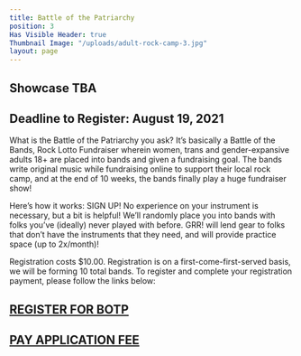 ```yaml
---
title: Battle of the Patriarchy
position: 3
Has Visible Header: true
Thumbnail Image: "/uploads/adult-rock-camp-3.jpg"
layout: page
---
```


## Showcase TBA


## Deadline to Register: August 19, 2021

What is the Battle of the Patriarchy you ask? It’s basically a Battle of the Bands, Rock Lotto Fundraiser wherein women, trans and gender-expansive adults 18+ are placed into bands and given a fundraising goal. The bands write original music while fundraising online to support their local rock camp, and at the end of 10 weeks, the bands finally play a huge fundraiser show!

Here’s how it works: SIGN UP! No experience on your instrument is necessary, but a bit is helpful! We’ll randomly place you into bands with folks you’ve (ideally) never played with before. GRR! will lend gear to folks that don’t have the instruments that they need, and will provide practice space (up to 2x/month)!

Registration costs $10.00. Registration is on a first-come-first-served basis, we will be forming 10 total bands. To register and complete your registration payment, please follow the links below:

## [REGISTER FOR BOTP](https://docs.google.com/forms/d/e/1FAIpQLSc6kSrQVgv9JW5OI9Hxe97ZaTeMxzLIbqUEnm0Xm0WYqFlVlw/viewform?usp=sf_link)
## [PAY APPLICATION FEE](https://www.paypal.com/cgi-bin/webscr?cmd=_s-xclick&hosted_button_id=92YUAYM3ETFXN)
